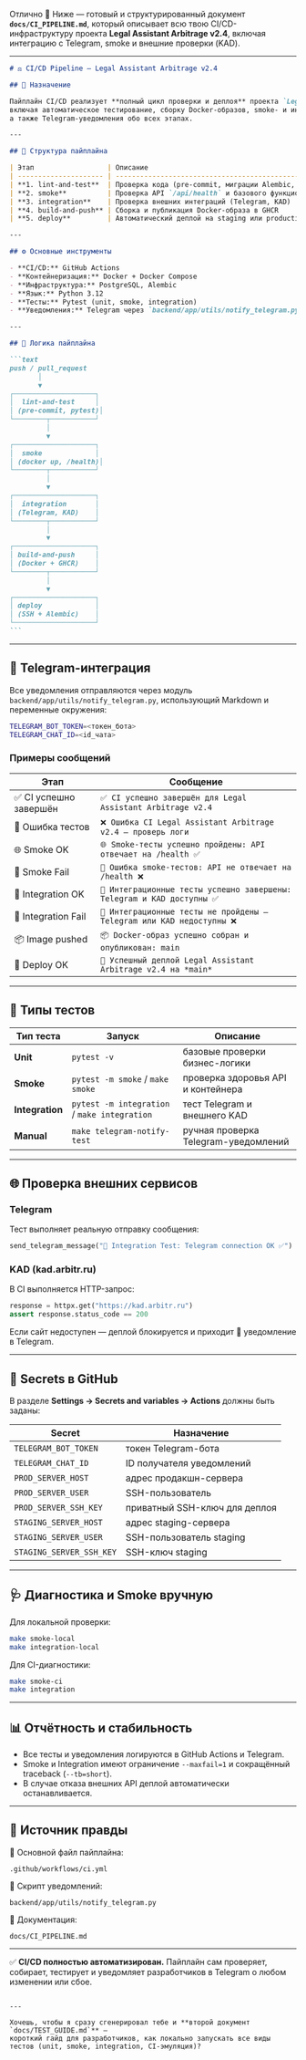 Отлично 💼
Ниже — готовый и структурированный документ **`docs/CI_PIPELINE.md`**,
который описывает всю твою CI/CD-инфраструктуру проекта
**Legal Assistant Arbitrage v2.4**, включая интеграцию с Telegram, smoke и внешние проверки (KAD).

---

````markdown
# ⚖️ CI/CD Pipeline — Legal Assistant Arbitrage v2.4

## 📘 Назначение

Пайплайн CI/CD реализует **полный цикл проверки и деплоя** проекта `Legal Assistant Arbitrage`,
включая автоматическое тестирование, сборку Docker-образов, smoke- и интеграционные тесты,
а также Telegram-уведомления обо всех этапах.

---

## 🧩 Структура пайплайна

| Этап                  | Описание                                                          | Telegram уведомление                  |
| --------------------- | ----------------------------------------------------------------- | ------------------------------------- |
| **1. lint-and-test**  | Проверка кода (pre-commit, миграции Alembic, unit-тесты)          | ✅ успех / ❌ ошибка                  |
| **2. smoke**          | Проверка API `/api/health` и базового функционирования контейнера | ✅ API отвечает / 🚨 ошибка           |
| **3. integration**    | Проверка внешних интеграций (Telegram, KAD)                       | 🧩 успех / 🚨 сбой внешнего сервиса   |
| **4. build-and-push** | Сборка и публикация Docker-образа в GHCR                          | 📦 образ собран и опубликован         |
| **5. deploy**         | Автоматический деплой на staging или production-сервер            | 🚀 успешный деплой / ❌ ошибка деплоя |

---

## ⚙️ Основные инструменты

- **CI/CD:** GitHub Actions
- **Контейнеризация:** Docker + Docker Compose
- **Инфраструктура:** PostgreSQL, Alembic
- **Язык:** Python 3.12
- **Тесты:** Pytest (unit, smoke, integration)
- **Уведомления:** Telegram через `backend/app/utils/notify_telegram.py`

---

## 🧠 Логика пайплайна

```text
push / pull_request
       │
       ▼
┌────────────────────┐
│  lint-and-test     │
│ (pre-commit, pytest)│
└────────┬───────────┘
         │
         ▼
┌────────────────────┐
│  smoke             │
│ (docker up, /health)│
└────────┬───────────┘
         │
         ▼
┌────────────────────┐
│  integration       │
│ (Telegram, KAD)    │
└────────┬───────────┘
         │
         ▼
┌────────────────────┐
│ build-and-push     │
│ (Docker + GHCR)    │
└────────┬───────────┘
         │
         ▼
┌────────────────────┐
│ deploy             │
│ (SSH + Alembic)    │
└────────────────────┘
```
````

---

## 🔔 Telegram-интеграция

Все уведомления отправляются через модуль
`backend/app/utils/notify_telegram.py`,
использующий Markdown и переменные окружения:

```bash
TELEGRAM_BOT_TOKEN=<токен_бота>
TELEGRAM_CHAT_ID=<id_чата>
```

### Примеры сообщений

| Этап                   | Сообщение                                                               |
| ---------------------- | ----------------------------------------------------------------------- |
| ✅ CI успешно завершён | `✅ CI успешно завершён для Legal Assistant Arbitrage v2.4`             |
| 🚨 Ошибка тестов       | `❌ Ошибка CI Legal Assistant Arbitrage v2.4 — проверь логи`            |
| 🌐 Smoke OK            | `🌐 Smoke-тесты успешно пройдены: API отвечает на /health ✅`           |
| 🚨 Smoke Fail          | `🚨 Ошибка smoke-тестов: API не отвечает на /health ❌`                 |
| 🧩 Integration OK      | `🧩 Интеграционные тесты успешно завершены: Telegram и KAD доступны ✅` |
| 🚨 Integration Fail    | `🚨 Интеграционные тесты не пройдены — Telegram или KAD недоступны ❌`  |
| 📦 Image pushed        | `📦 Docker-образ успешно собран и опубликован: main`                    |
| 🚀 Deploy OK           | `🚀 Успешный деплой Legal Assistant Arbitrage v2.4 на *main*`           |

---

## 🧪 Типы тестов

| Тип теста       | Запуск                                       | Описание                             |
| --------------- | -------------------------------------------- | ------------------------------------ |
| **Unit**        | `pytest -v`                                  | базовые проверки бизнес-логики       |
| **Smoke**       | `pytest -m smoke` / `make smoke`             | проверка здоровья API и контейнера   |
| **Integration** | `pytest -m integration` / `make integration` | тест Telegram и внешнего KAD         |
| **Manual**      | `make telegram-notify-test`                  | ручная проверка Telegram-уведомлений |

---

## 🌐 Проверка внешних сервисов

### Telegram

Тест выполняет реальную отправку сообщения:

```python
send_telegram_message("🧩 Integration Test: Telegram connection OK ✅")
```

### KAD (kad.arbitr.ru)

В CI выполняется HTTP-запрос:

```python
response = httpx.get("https://kad.arbitr.ru")
assert response.status_code == 200
```

Если сайт недоступен — деплой блокируется и приходит 🚨 уведомление в Telegram.

---

## 🔐 Secrets в GitHub

В разделе
**Settings → Secrets and variables → Actions**
должны быть заданы:

| Secret                   | Назначение                    |
| ------------------------ | ----------------------------- |
| `TELEGRAM_BOT_TOKEN`     | токен Telegram-бота           |
| `TELEGRAM_CHAT_ID`       | ID получателя уведомлений     |
| `PROD_SERVER_HOST`       | адрес продакшн-сервера        |
| `PROD_SERVER_USER`       | SSH-пользователь              |
| `PROD_SERVER_SSH_KEY`    | приватный SSH-ключ для деплоя |
| `STAGING_SERVER_HOST`    | адрес staging-сервера         |
| `STAGING_SERVER_USER`    | SSH-пользователь staging      |
| `STAGING_SERVER_SSH_KEY` | SSH-ключ staging              |

---

## 🩺 Диагностика и Smoke вручную

Для локальной проверки:

```bash
make smoke-local
make integration-local
```

Для CI-диагностики:

```bash
make smoke-ci
make integration
```

---

## 📊 Отчётность и стабильность

- Все тесты и уведомления логируются в GitHub Actions и Telegram.
- Smoke и Integration имеют ограничение `--maxfail=1` и сокращённый traceback (`--tb=short`).
- В случае отказа внешних API деплой автоматически останавливается.

---

## 🧾 Источник правды

📁 Основной файл пайплайна:

```
.github/workflows/ci.yml
```

📁 Скрипт уведомлений:

```
backend/app/utils/notify_telegram.py
```

📁 Документация:

```
docs/CI_PIPELINE.md
```

---

✅ **CI/CD полностью автоматизирован.**
Пайплайн сам проверяет, собирает, тестирует и уведомляет разработчиков в Telegram
о любом изменении или сбое.

```

---

Хочешь, чтобы я сразу сгенерировал тебе и **второй документ `docs/TEST_GUIDE.md`** —
короткий гайд для разработчиков, как локально запускать все виды тестов (unit, smoke, integration, CI-эмуляция)?
```

